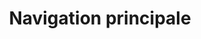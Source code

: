 ---
title: Navigation principale
layout: "layouts/documentation.njk"
eleventyNavigation:
  key: mainnavigationFR
  title: Navigation principale  — à venir
  locale: fr
  parent: basicFR
  order: 2
  url: null
  hideMain: true
translationKey: "contextnavigation"
permalink: false
---